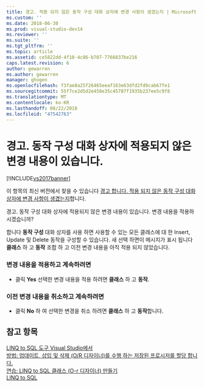 ```yaml
---
title: 경고. 적용 되지 않은 동작 구성 대화 상자에 변경 사항이 생겼는지 | Microsoft Docs
ms.custom: ''
ms.date: 2018-06-30
ms.prod: visual-studio-dev14
ms.reviewer: ''
ms.suite: ''
ms.tgt_pltfrm: ''
ms.topic: article
ms.assetid: ce5822dd-4f10-4c86-b707-7766837be216
caps.latest.revision: 6
author: gewarren
ms.author: gewarren
manager: ghogen
ms.openlocfilehash: f3fae8a25f26465eeaf163e63dfd2fd9cab67fe1
ms.sourcegitcommit: 55f7ce2d5d2e458e35c45787f1935b237ee5c9f8
ms.translationtype: MT
ms.contentlocale: ko-KR
ms.lasthandoff: 08/22/2018
ms.locfileid: "47542763"
---
```

# <a name="warning-changes-have-been-made-to-the-configure-behavior-dialog-box-that-have-not-been-applied"></a>경고. 동작 구성 대화 상자에 적용되지 않은 변경 내용이 있습니다.
[!INCLUDE[vs2017banner](../includes/vs2017banner.md)]

이 항목의 최신 버전에서 찾을 수 있습니다 [경고 합니다. 적용 되지 않은 동작 구성 대화 상자에 변경 사항이 생겼는지](https://docs.microsoft.com/visualstudio/data-tools/warning-changes-have-been-made-to-the-configure-behavior-dialog-box-that-have-not-been-applied)합니다.  
  
  
경고. 동작 구성 대화 상자에 적용되지 않은 변경 내용이 있습니다. 변경 내용을 적용하시겠습니까?  
  
 합니다 **동작 구성** 대화 상자를 사용 하면 사용할 수 있는 모든 클래스에 대 한 Insert, Update 및 Delete 동작을 구성할 수 있습니다. 새 선택 하면이 메시지가 표시 됩니다 **클래스** 하 고 **동작** 조합 하 고 이전 변경 내용을 아직 적용 되지 않았습니다.  
  
### <a name="to-apply-the-change-and-continue"></a>변경 내용을 적용하고 계속하려면  
  
-   클릭 **Yes** 선택한 변경 내용을 적용 하려면 **클래스** 하 고 **동작**.  
  
### <a name="to-cancel-the-previous-change-and-continue"></a>이전 변경 내용을 취소하고 계속하려면  
  
-   클릭 **No** 하 여 선택한 변경을 취소 하려면 **클래스** 하 고 **동작**합니다.  
  
## <a name="see-also"></a>참고 항목  
 [LINQ to SQL 도구 Visual Studio에서](../data-tools/linq-to-sql-tools-in-visual-studio2.md)   
 [방법: 업데이트, 삽입 및 삭제 (O/R 디자이너)를 수행 하는 저장된 프로시저를 할당 합니다.](../data-tools/how-to-assign-stored-procedures-to-perform-updates-inserts-and-deletes-o-r-designer.md)   
 [연습: LINQ to SQL 클래스 (O-r 디자이너) 만들기](http://msdn.microsoft.com/library/35aad4a4-2e8a-46e2-ae09-5fbfd333c233)   
 [LINQ to SQL](http://msdn.microsoft.com/library/73d13345-eece-471a-af40-4cc7a2f11655)


